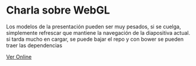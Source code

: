 # Charla sobre WebGL

Los modelos de la presentación pueden ser muy pesados, si se cuelga, simplemente refrescar que mantiene la navegación de la diapositiva actual.
si tarda mucho en cargar, se puede bajar el repo y con bower se pueden traer las dependencias 

[Ver Online](http://FerreroFacundo.github.io/)